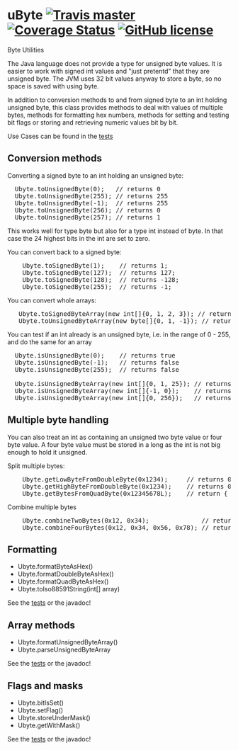 # uByte [![Travis master](https://img.shields.io/travis/ak80/uByte/master.svg)](https://travis-ci.org/ak80/uByte) [![Coverage Status](https://coveralls.io/repos/github/ak80/BinaryDataParser/badge.svg?branch=master)](https://coveralls.io/github/ak80/BinaryDataParser?branch=master) [![GitHub license](https://img.shields.io/badge/license-Apache%20License%202.0-blue.svg?style=flat)](http://www.apache.org/licenses/LICENSE-2.0)

Byte Utilities
 
The Java language does not provide a type for unsigned byte values. It is easier to work with 
signed int values and "just pretentd" that they are unsigned byte. The JVM uses 32 
bit values anyway to store a byte, so no space is saved with using byte.

In addition to conversion methods to and from signed byte to an int holding unsigned byte, this class provides methods
to deal with values of multiple bytes, methods for formatting hex numbers, methods for setting and 
testing bit flags or storing and retrieving numeric values bit by
bit. 

Use Cases can be found in the [tests](/src/test/java/UbyteTest.java)

## Conversion methods

Converting a signed byte to an int holding an unsigned byte:
<pre>
  Ubyte.toUnsignedByte(0);   // returns 0
  Ubyte.toUnsignedByte(255); // returns 255
  Ubyte.toUnsignedByte(-1);  // returns 255
  Ubyte.toUnsignedByte(256); // returns 0
  Ubyte.toUnsignedByte(257); // returns 1
</pre>

This works well for type byte but also for a type int instead of byte. In that case the 24 
highest bits in the int are set to zero.

You can convert back to a signed byte:

<pre>
    Ubyte.toSignedByte(1);    // returns 1;
    Ubyte.toSignedByte(127);  // returns 127;
    Ubyte.toSignedByte(128);  // returns -128;
    Ubyte.toSignedByte(255);  // returns -1;
</pre>

You can convert whole arrays:
<pre>
   Ubyte.toSignedByteArray(new int[]{0, 1, 2, 3}); // returns byte[]
   Ubyte.toUnsignedByteArray(new byte[]{0, 1, -1}); // returns int[]
</pre>

You can test if an int already is an unsigned byte, i.e. in the range of 0 - 255, and do the same for an array
<pre>
  Ubyte.isUnsignedByte(0);    // returns true
  Ubyte.isUnsignedByte(-1);   // returns false
  Ubyte.isUnsignedByte(255);  // returns false
  
  Ubyte.isUnsignedByteArray(new int[]{0, 1, 25}); // returns true;
  Ubyte.isUnsignedByteArray(new int[]{-1, 0});    // returns false;
  Ubyte.isUnsignedByteArray(new int[]{0, 256});   // returns false;
</pre>

## Multiple byte handling

You can also treat an int as containing an unsigned two byte value or four byte value. A four byte value must be stored
in a long as the int is not big enough to hold it unsigned.

Split multiple bytes:
<pre>
    Ubyte.getLowByteFromDoubleByte(0x1234);     // returns 0x34
    Ubyte.getHighByteFromDoubleByte(0x1234);    // returns 0x12
    Ubyte.getBytesFromQuadByte(0x12345678L);    // return { 0x12, 0x34, 0x56, 0x78 }
</pre>

Combine multiple bytes
<pre>
    Ubyte.combineTwoBytes(0x12, 0x34);              // returns 0x1234
    Ubyte.combineFourBytes(0x12, 0x34, 0x56, 0x78); // returns 0x12345678
</pre>

## Formatting

* Ubyte.formatByteAsHex()
* Ubyte.formatDoubleByteAsHex()
* Ubyte.formatQuadByteAsHex()
* Ubyte.toIso88591String(int[] array)

See the [tests](/src/test/java/UbyteTest.java) or the javadoc!

## Array methods

* Ubyte.formatUnsignedByteArray()
* Ubyte.parseUnsignedByteArray

See the [tests](/src/test/java/UbyteTest.java) or the javadoc!

## Flags and masks

* Ubyte.bitIsSet()
* Ubyte.setFlag()
* Ubyte.storeUnderMask()
* Ubyte.getWithMask()

See the [tests](/src/test/java/UbyteTest.java) or the javadoc!

